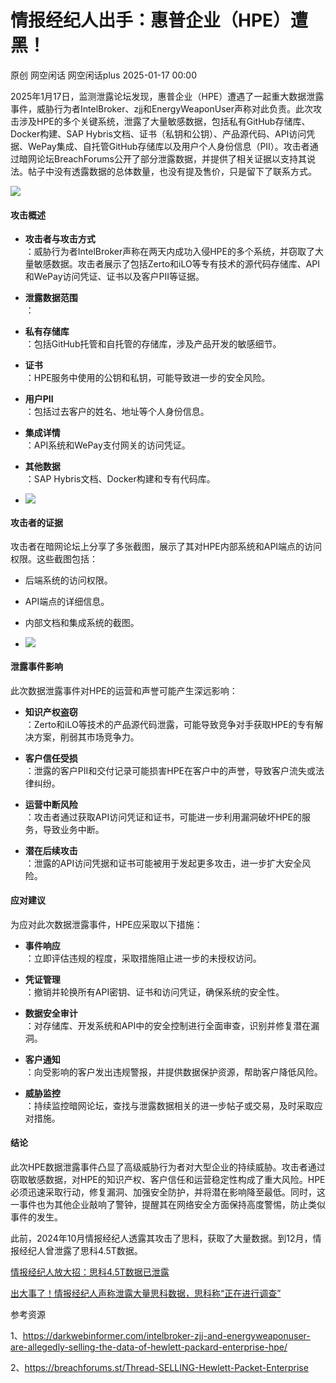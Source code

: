 #  情报经纪人出手：惠普企业（HPE）遭黑！   
原创 网空闲话  网空闲话plus   2025-01-17 00:00  
  
2025年1月17日，监测泄露论坛发现，惠普企业（HPE）遭遇了一起重大数据泄露事件，威胁行为者IntelBroker、zjj和EnergyWeaponUser声称对此负责。此次攻击涉及HPE的多个关键系统，泄露了大量敏感数据，包括私有GitHub存储库、Docker构建、SAP Hybris文档、证书（私钥和公钥）、产品源代码、API访问凭据、WePay集成、自托管GitHub存储库以及用户个人身份信息（PII）。攻击者通过暗网论坛BreachForums公开了部分泄露数据，并提供了相关证据以支持其说法。帖子中没有透露数据的总体数量，也没有提及售价，只是留下了联系方式。  
  
![](https://mmbiz.qpic.cn/mmbiz_jpg/0KRmt3K30icUib1OTrNlvtmdOMVHiaEORxKmTcuErlo5npuULFbElsRYicfsGPn0lGEKCZGdd9icgBxvV83qkDnOndw/640?wx_fmt=other&from=appmsg "")  
#### 攻击概述  
- **攻击者与攻击方式**  
：威胁行为者IntelBroker声称在两天内成功入侵HPE的多个系统，并窃取了大量敏感数据。攻击者展示了包括Zerto和iLO等专有技术的源代码存储库、API和WePay访问凭证、证书以及客户PII等证据。  
  
- **泄露数据范围**  
：  
  
- **私有存储库**  
：包括GitHub托管和自托管的存储库，涉及产品开发的敏感细节。  
  
- **证书**  
：HPE服务中使用的公钥和私钥，可能导致进一步的安全风险。  
  
- **用户PII**  
：包括过去客户的姓名、地址等个人身份信息。  
  
- **集成详情**  
：API系统和WePay支付网关的访问凭证。  
  
- **其他数据**  
：SAP Hybris文档、Docker构建和专有代码库。  
  
- ![](https://mmbiz.qpic.cn/mmbiz_png/0KRmt3K30icUib1OTrNlvtmdOMVHiaEORxKibuy2lZiaUiacyLicSC6K5EZRYrvlNIwu01AogW1ficILTnCuOUatF7035Q/640?wx_fmt=png&from=appmsg "")  
  
  
#### 攻击者的证据  
  
攻击者在暗网论坛上分享了多张截图，展示了其对HPE内部系统和API端点的访问权限。这些截图包括：  
- 后端系统的访问权限。  
  
- API端点的详细信息。  
  
- 内部文档和集成系统的截图。  
  
- ![](https://mmbiz.qpic.cn/mmbiz_png/0KRmt3K30icUib1OTrNlvtmdOMVHiaEORxKic8VJdFSH0x4JArRPpZcGa0AJeZvVJZiagpLZbagF8hXek227LnpJj4w/640?wx_fmt=png&from=appmsg "")  
  
  
#### 泄露事件影响  
  
此次数据泄露事件对HPE的运营和声誉可能产生深远影响：  
- **知识产权盗窃**  
：Zerto和iLO等技术的产品源代码泄露，可能导致竞争对手获取HPE的专有解决方案，削弱其市场竞争力。  
  
- **客户信任受损**  
：泄露的客户PII和交付记录可能损害HPE在客户中的声誉，导致客户流失或法律纠纷。  
  
- **运营中断风险**  
：攻击者通过获取API访问凭证和证书，可能进一步利用漏洞破坏HPE的服务，导致业务中断。  
  
- **潜在后续攻击**  
：泄露的API访问凭据和证书可能被用于发起更多攻击，进一步扩大安全风险。  
  
#### 应对建议  
  
为应对此次数据泄露事件，HPE应采取以下措施：  
- **事件响应**  
：立即评估违规的程度，采取措施阻止进一步的未授权访问。  
  
- **凭证管理**  
：撤销并轮换所有API密钥、证书和访问凭证，确保系统的安全性。  
  
- **数据安全审计**  
：对存储库、开发系统和API中的安全控制进行全面审查，识别并修复潜在漏洞。  
  
- **客户通知**  
：向受影响的客户发出违规警报，并提供数据保护资源，帮助客户降低风险。  
  
- **威胁监控**  
：持续监控暗网论坛，查找与泄露数据相关的进一步帖子或交易，及时采取应对措施。  
  
#### 结论  
  
此次HPE数据泄露事件凸显了高级威胁行为者对大型企业的持续威胁。攻击者通过窃取敏感数据，对HPE的知识产权、客户信任和运营稳定性构成了重大风险。HPE必须迅速采取行动，修复漏洞、加强安全防护，并将潜在影响降至最低。同时，这一事件也为其他企业敲响了警钟，提醒其在网络安全方面保持高度警惕，防止类似事件的发生。  
  
此前，2024年10月情报经纪人透露其攻击了思科，获取了大量数据。到12月，情报经纪人曾泄露了思科4.5T数据。  
  
[情报经纪人放大招：思科4.5T数据已泄露](https://mp.weixin.qq.com/s?__biz=MzkyMjQ5ODk5OA==&mid=2247506248&idx=1&sn=d6ef4804d0eaf02f0cb9a25030fe613d&scene=21#wechat_redirect)  
  
  
[出大事了！情报经纪人声称泄露大量思科数据，思科称“正在进行调查”](https://mp.weixin.qq.com/s?__biz=MzkyMjQ5ODk5OA==&mid=2247504090&idx=1&sn=5c8a4dac025b56645f818ee09d00375f&scene=21#wechat_redirect)  
  
  
  
参考资源  
  
1、https://darkwebinformer.com/intelbroker-zjj-and-energyweaponuser-are-allegedly-selling-the-data-of-hewlett-packard-enterprise-hpe/  
  
2、https://breachforums.st/Thread-SELLING-Hewlett-Packet-Enterprise  
  
